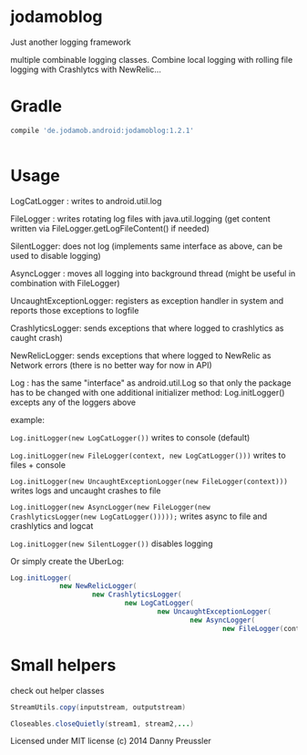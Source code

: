 jodamoblog
==========
Just another logging framework


multiple combinable logging classes.
Combine local logging with rolling file logging with Crashlytcs with NewRelic...



Gradle
======

```groovy
compile 'de.jodamob.android:jodamoblog:1.2.1'
 
```


Usage
======

LogCatLogger : writes to android.util.log

FileLogger : writes rotating log files with java.util.logging (get content written via FileLogger.getLogFileContent() if needed)

SilentLogger: does not log (implements same interface as above, can be used to disable logging)

AsyncLogger : moves all logging into background thread (might be useful in combination with FileLogger)

UncaughtExceptionLogger: registers as exception handler in system and reports those exceptions to logfile

CrashlyticsLogger: sends exceptions that where logged to crashlytics as caught crash)

NewRelicLogger: sends exceptions that where logged to NewRelic as Network errors (there is no better way for now in API)


Log : has the same "interface" as android.util.Log so that only the package has to be changed with one additional initializer method:
Log.initLogger() excepts any of the loggers above


example:

`Log.initLogger(new LogCatLogger())` writes to console (default)

`Log.initLogger(new FileLogger(context, new LogCatLogger()))` writes to files + console

`Log.initLogger(new UncaughtExceptionLogger(new FileLogger(context)))` writes logs and uncaught crashes to file

`Log.initLogger(new AsyncLogger(new FileLogger(new CrashlyticsLogger(new LogCatLogger()))));` writes async to file and crashlytics and logcat

`Log.initLogger(new SilentLogger())` disables logging

Or simply create the UberLog:

```java
Log.initLogger(
            new NewRelicLogger(
                    new CrashlyticsLogger(
                            new LogCatLogger(
                                    new UncaughtExceptionLogger(
                                            new AsyncLogger(
                                                    new FileLogger(context)))))));
```


Small helpers
====================================

check out helper classes

```java
StreamUtils.copy(inputstream, outputstream)

Closeables.closeQuietly(stream1, stream2,...)
```

Licensed under MIT license
(c) 2014 Danny Preussler